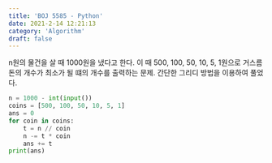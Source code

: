 ```yaml
---
title: 'BOJ 5585 - Python'
date: 2021-2-14 12:21:13
category: 'Algorithm'
draft: false
---
```

n원의 물건을 살 때 1000원을 냈다고 한다. 이 때 500, 100, 50, 10, 5, 1원으로 거스름돈의 개수가 최소가 될 떄의 개수를 출력하는 문제. 간단한 그리디 방법을 이용하여 풀었다.
```python
n = 1000 - int(input())
coins = [500, 100, 50, 10, 5, 1]
ans = 0
for coin in coins:
    t = n // coin
    n -= t * coin
    ans += t
print(ans)

```